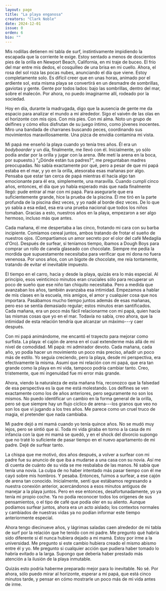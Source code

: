 ```yaml
---
layout: page
title: "La playa enganosa"
creators: "Clark Noble"
date: 2024-12-01
issue: 0
orden: 6
bio: ""
---
```


Mis rodillas detienen mi tabla de surf, instintivamente impidiendo la
escapada que la corriente le exige. Estoy sentado a menos de doscientos
pies de la orilla en Newport Beach, California, en mi traje de buceo. El
frío del mar entre mis dedos, el cosquilleo de una brisa en mi cuello.
Ahora, el rosa del sol roza las pocas nubes, anunciando el día que
viene. Estoy completamente solo. Es difícil creer que en unas horas,
animado por el ardiente sol, esta misma playa se convertirá en un
desmadre de sombrillas, gaviotas y gente. Gente por todos lados: bajo
las sombrillas, dentro del mar, sobre el malecón. Por ahora, no puedo
imaginarme allí, rodeado por la sociedad.

Hoy en día, durante la madrugada, digo que la ausencia de gente me da
espacio para analizar el mundo a mi alrededor. Sigo el vaivén de las
olas en el horizonte con mis ojos. Con mis pies. Con mi alma. Noto un
grupo de delfines y cómo ellos disfrutan de su juego íntimo, como
jóvenes inocentes. Miro una bandada de charranes buscando peces,
coordinando sus movimientos maravillosamente. Una pizca de envidia
contamina mi vista.

Mi papá me enseñó la playa cuando yo tenía tres años. Él era un
_bodyboarder_ y un día, finalmente, me llevó con él. Inicialmente, yo
sólo podía andar por la orilla y jugar con la arena. (Me metí la arena
en la boca, por supuesto.) "¿Dónde están tus padres?", me preguntaban
madres preocupadas. No sabía exactamente por qué, pero a pesar de que mi
papá estaba en el mar, y yo en la orilla, atesoraba esas mañanas por
algo. Pensaba que estar tan cerca de papá mientras él hacía algo tan
emocionante para él era, simplemente, una maravilla. Cuando cumplí cinco
años, entonces, el día que yo había esperado más que nada finalmente
llegó: pude entrar al mar con mi papá. Para asegurarle que era
suficientemente grande, hice la prueba de la piscina. Él me tiró en la
parte profunda de la piscina diez veces, y yo nadé al borde diez veces.
De lo que yo sabía a esa edad, esa era una prueba nacional que todos los
niños tomaban. Gracias a esto, nuestros años en la playa, empezaron a
ser algo hermoso, incluso más que antes.

Cada mañana, él me despertaba a las cinco, frotando mi cara con su barba
incipiente. Comíamos cereal juntos, ambos tratando de frotar el sueño de
nuestros ojos. (Compartíamos un amor secreto por el olor del café
Medaglia d'Oro). Después de surfear, si teníamos tiempo, íbamos a Dough
Boys para comprar un rollo de canela glaseado con chocolate. Siempre me
pedía la mordida que supuestamente necesitaba para verificar que mi dona
no fuera venenosa. Por unos años, con un bigote de chocolate, me reía
tontamente, tratando de evitar el inevitable impuesto.

El tiempo en el carro, hacia y desde la playa, quizás era lo más
especial. Al principio, esos veinticinco minutos eran cruciales sólo
para recuperar un poco de sueño que ese niño tan chiquito necesitaba.
Pero a medida que avanzaban los años, también avanzaba esa intimidad.
Empezamos a hablar de mis clases en la escuela, mis amigos, el amor y
cualquier cosa que nos importara. Pasábamos mucho tiempo juntos además
de esas mañanas, pero eso se sentía demasiado regular; estos minutos
eran santificados. Cada mañana, era un poco más fácil relacionarme con
mi papá, quien hacía las mismas cosas que yo en el mar. Todavía no
sabía, creo ahora, que la intimidad de esta relación tendría que
alcanzar un máximo---y caer después.

Con mi papá animándome, me encantó el trayecto para mejorar como
surfista. La playa: el cajón de arena en el cual extenderme más allá de
mi nivel de comodidad. Mi papá: mi admirador devoto. Cada mañana, cada
año, yo podía hacer un movimiento un poco más preciso, añadir un poco
más de estilo. Yo seguía creciendo, pero la playa, desde mi perspectiva,
era efectivamente la misma. Asumí que mi relación con mi papá, que era
tan grande como la playa en mi vida, tampoco podría cambiar tanto. Creo,
tristemente, que mi ingenuidad fue mi error más grande.

Ahora, viendo la naturaleza de esta mañana fría, reconozco que la
falsedad de esa perspectiva es la que me está molestando. Los delfines
se ven exactamente como los de años anteriores, pero seguramente no son
los mismos. No puedo identificar un cambio en la forma general de la
orilla, pero sé que siempre hay un flujo cíclico de arena---los granos
que veo no son los que vi jugando a los tres años. Me parece como un
cruel truco de magia, el pretender que nada cambiaba.

Mi padre dejó a mi mamá cuando yo tenía quince años. No se mudó muy
lejos, pero se sintió que sí. Toda mi vida giraba en torno a la casa de
mi infancia con la que mi mamá se quedó, y en el shock del divorcio
supongo que no traté lo suficiente de pasar tiempo en el nuevo
apartamento de mi padre. Dejé de surfear tanto.

La chispa que me motivó, dos años después, a volver a surfear con mi
padre fue su anuncio de que iba a mudarse a una casa con su novia. Así
me di cuenta de cuánto de su vida se me resbalaba de las manos. Ni sabía
que tenía una novia. La culpa de no haber intentado más pasar tiempo con
él me cayó sobre mis hombros. Y pesaba. Entonces, fuimos a surfear, a
ese cajón de arena tan conocido. Inicialmente, sentí que estábamos
regresando a nuestra conexión anterior, acercándonos a esos minutos
antiguos de manejar a la playa juntos. Pero en ese entonces,
desafortunadamente, yo ya tenía mi propio coche. Ya no podía reconocer
todos los orígenes de sus pensamientos, o el tipo de café que podía oler
en su aliento. Aunque podíamos surfear juntos, ahora era un acto
aislado; los contextos normales y cambiados de nuestras vidas ya no
podían informar este tiempo anteriormente especial.

Ahora tengo diecinueve años, y lágrimas saladas caen alrededor de mi
tabla de surf por la relación que he tenido con mi padre. Me pregunto
qué habría sido diferente si él nunca hubiera dejado a mi mamá. Estoy
por irme a la universidad. Me pregunto si este cambio hubiera creado el
mismo abismo entre él y yo. Me pregunto si cualquier acción que pudiera
haber tomado lo habría evitado a la larga. Supongo que debería haber
prestado más atención a la ilusión de la playa inmutable.

Quizás esto podría haberme preparado mejor para lo inevitable. No sé.
Por ahora, sólo puedo mirar al horizonte, esperar a mi papá, que está
cinco minutos tarde, y pensar en cómo mostrarle un poco más de mi vida
antes de irme.

